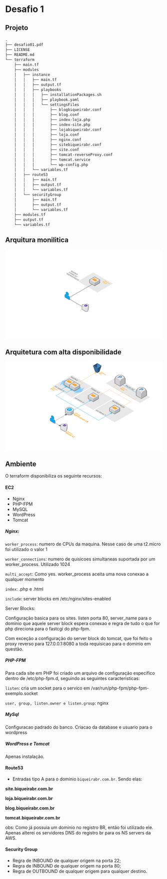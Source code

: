 # Desafio 1

## Projeto

````
.
├── desafio01.pdf
├── LICENSE
├── README.md
└── terraform
    ├── main.tf
    ├── modules
    │   ├── instance
    │   │   ├── main.tf
    │   │   ├── output.tf
    │   │   ├── playbooks
    │   │   │   ├── installationPackages.sh
    │   │   │   ├── playbook.yaml
    │   │   │   └── settingsFiles
    │   │   │       ├── blogbiqueirabr.conf
    │   │   │       ├── blog.conf
    │   │   │       ├── index-loja.php
    │   │   │       ├── index-site.php
    │   │   │       ├── lojabiqueirabr.conf
    │   │   │       ├── loja.conf
    │   │   │       ├── nginx.conf
    │   │   │       ├── sitebiqueirabr.conf
    │   │   │       ├── site.conf
    │   │   │       ├── tomcat-reverseProxy.conf
    │   │   │       ├── tomcat.service
    │   │   │       └── wp-config.php
    │   │   └── variables.tf
    │   ├── route53
    │   │   ├── main.tf
    │   │   ├── output.tf
    │   │   └── variables.tf
    │   └── securityGroup
    │       ├── main.tf
    │       ├── output.tf
    │       └── variables.tf
    ├── modules.tf
    ├── output.tf
    └── variables.tf
````

## Arquitura monilitica

![Image](monolito.png)


## Arquitetura com alta disponibilidade

![Image](altadisponibilidade.png)

## Ambiente

O terraform disponibiliza os seguinte recursos:

#### EC2

* Nginx
* PHP-FPM
* MySQL
* WordPress
* Tomcat

##### Nginx:
`worker_process`: numero de CPUs da maquina. Nesse caso de uma t2.micro foi utilizado o valor 1

`worker_connections`: numero de quisicoes simultaneas suportada por um worker_process. Utilizado 1024

`multi_accept`: Como yes. worker_process aceita uma nova conexao a qualquer momento 

`index`: .php e .html

`include`: server blocks em /etc/nginx/sites-enabled

Server Blocks:

Configuração basica para os sites. listen porta 80, server_name para o dominio que aquele server block espera conexao e
regra de tudo o que for php direciona para o fastcgi do php-fpm.

Com exceção a configuração do server block do tomcat, que foi feito o proxy reverso para 127.0.0.1:8080 a toda
requisicao para o dominio em questão.

##### PHP-FPM

Para cada site em PHP foi criado um arquivo de configuração especifico dentro de /etc/php-fpm.d, seguindo as seguintes
caracteristicas:

`listen`: cria um socket para o servico em /var/run/php-fpm/php-fpm-exemplo.socket

`user, group, listen.owner e listen.group`: nginx

##### MySql

Configuracao padrado do banco. Criacao da database e usuario para o wordpress

##### WordPress e Tomcat

Apenas instalação.

#### Route53

* Entradas tipo A para o dominio `biqueirabr.com.br`. Sendo elas:

**site.biqueirabr.com.br**

**loja.biqueirabr.com.br**

**blog.biqueirabr.com.br**

**tomcat.biqueirabr.com.br**

obs: Como já possuia um dominio no registro BR, então foi utilizado ele. Apenas alterei os servidores DNS do registro br
para os NS servers da AWS.

#### Security Group

* Regra de INBOUND de qualquer origem na porta 22;
* Regra de INBOUND de qualquer origem na porta 80;
* Regra de OUTBOUND de qualquer origem para qualquer destino.
